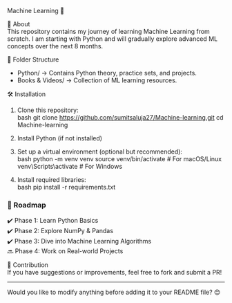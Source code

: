 Machine Learning 🚀  

📌 About  
This repository contains my journey of learning Machine Learning from scratch. I am starting with Python and will gradually explore advanced ML concepts over the next 8 months.  

📂 Folder Structure  
- Python/ → Contains Python theory, practice sets, and projects.  
- Books & Videos/ → Collection of ML learning resources.  

🛠️ Installation  
1. Clone this repository:  
   bash
   git clone https://github.com/sumitsaluja27/Machine-learning.git
   cd Machine-learning
  
2. Install Python (if not installed)  
3. Set up a virtual environment (optional but recommended):  
   bash
   python -m venv venv
   source venv/bin/activate  # For macOS/Linux
   venv\Scripts\activate     # For Windows
     
4. Install required libraries:  
   bash
   pip install -r requirements.txt
     

### 🚀 Roadmap  
✔️ Phase 1: Learn Python Basics  
✔️ Phase 2: Explore NumPy & Pandas  
✔️ Phase 3: Dive into Machine Learning Algorithms  
🔜 Phase 4: Work on Real-world Projects  

🤝 Contribution  
If you have suggestions or improvements, feel free to fork and submit a PR!  

---

Would you like to modify anything before adding it to your README file? 😊
